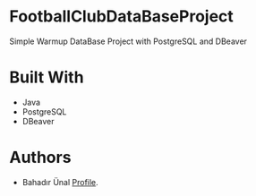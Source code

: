# FootballClubDataBaseProject
Simple Warmup DataBase Project with PostgreSQL and DBeaver
# Built With
- Java
- PostgreSQL
- DBeaver
# Authors
- Bahadır Ünal [Profile](https://github.com/ZeroToHero2).

